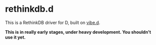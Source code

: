 # rethinkdb.d

This is a RethinkDB driver for D, built on [vibe.d](http://vibed.org).

**This is in really early stages, under heavy development. You shouldn't use it yet.**